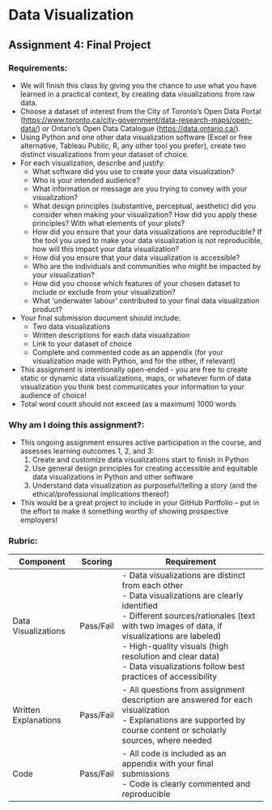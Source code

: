 # Data Visualization

## Assignment 4: Final Project

### Requirements:
- We will finish this class by giving you the chance to use what you have learned in a practical context, by creating data visualizations from raw data. 
- Choose a dataset of interest from the City of Toronto’s Open Data Portal (https://www.toronto.ca/city-government/data-research-maps/open-data/) or Ontario’s Open Data Catalogue (https://data.ontario.ca/). 
- Using Python and one other data visualization software (Excel or free alternative, Tableau Public, R, any other tool you prefer), create two distinct visualizations from your dataset of choice.  
- For each visualization, describe and justify: 
    - What software did you use to create your data visualization? 
    - Who is your intended audience? 
    - What information or message are you trying to convey with your visualization? 
    - What design principles (substantive, perceptual, aesthetic) did you consider when making your visualization? How did you apply these principles? With what elements of your plots? 
    - How did you ensure that your data visualizations are reproducible? If the tool you used to make your data visualization is not reproducible, how will this impact your data visualization? 
    - How did you ensure that your data visualization is accessible?  
    - Who are the individuals and communities who might be impacted by your visualization?  
    - How did you choose which features of your chosen dataset to include or exclude from your visualization? 
    - What ‘underwater labour’ contributed to your final data visualization product? 
- Your final submission document should include: 
    - Two data visualizations 
    - Written descriptions for each data visualization 
    - Link to your dataset of choice  
    - Complete and commented code as an appendix (for your visualization made with Python, and for the other, if relevant) 
- This assignment is intentionally open-ended - you are free to create static or dynamic data visualizations, maps, or whatever form of data visualization you think best communicates your information to your audience of choice! 
- Total word count should not exceed (as a maximum) 1000 words 
 
### Why am I doing this assignment?:  
- This ongoing assignment ensures active participation in the course, and assesses 
learning outcomes 1, 2, and 3:   
    1. Create and customize data visualizations start to finish in Python 
    2. Use general design principles for creating accessible and equitable data visualizations in Python and other software 
    3. Understand data visualization as purposeful/telling a story (and the ethical/professional implications thereof)   
- This would be a great project to include in your GitHub Portfolio – put in the effort to make it something worthy of showing prospective employers!

### Rubric:

| Component         | Scoring  | Requirement                                                                 |
|-------------------|----------|-----------------------------------------------------------------------------|
| Data Visualizations | Pass/Fail | - Data visualizations are distinct from each other<br>- Data visualizations are clearly identified<br>- Different sources/rationales (text with two images of data, if visualizations are labeled)<br>- High-quality visuals (high resolution and clear data)<br>- Data visualizations follow best practices of accessibility |
| Written Explanations | Pass/Fail | - All questions from assignment description are answered for each visualization<br>- Explanations are supported by course content or scholarly sources, where needed |
| Code              | Pass/Fail | - All code is included as an appendix with your final submissions<br>- Code is clearly commented and reproducible |
